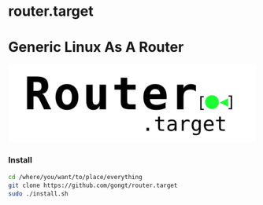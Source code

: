 # router.target

# Generic Linux As A Router

![docs/logo.svg](docs/logo.svg)

### Install

```bash
cd /where/you/want/to/place/everything
git clone https://github.com/gongt/router.target
sudo ./install.sh
```
